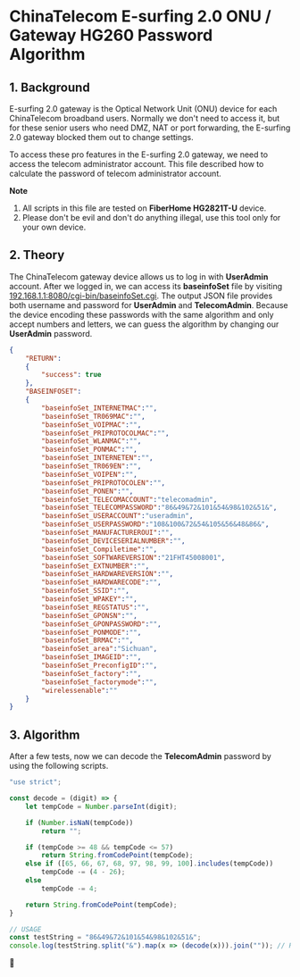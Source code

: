 # ChinaTelecom E-surfing 2.0 ONU / Gateway HG260 Password Algorithm

## 1. Background

E-surfing 2.0 gateway is the Optical Network Unit (ONU) device for each ChinaTelecom broadband users. Normally we don't need to access it, but for these senior users who need DMZ, NAT or port forwarding, the E-surfing 2.0 gateway blocked them out to change settings.

To access these pro features in the E-surfing 2.0 gateway, we need to access the telecom administrator account. This file described how to calculate the password of telecom administrator account.

**Note**

1. All scripts in this file are tested on **FiberHome HG2821T-U** device.
2. Please don't be evil and don't do anything illegal, use this tool only for your own device.

## 2. Theory

The ChinaTelecom gateway device allows us to log in with **UserAdmin** account. After we logged in, we can access its **baseinfoSet** file by visiting [192.168.1.1:8080/cgi-bin/baseinfoSet.cgi](http://192.168.1.1:8080/cgi-bin/baseinfoSet.cgi). The output JSON file provides both username and password for **UserAdmin** and **TelecomAdmin**. Because the device encoding these passwords with the same algorithm and only accept numbers and letters, we can guess the algorithm by changing our **UserAdmin** password.

```JSON
{
    "RETURN":
    {
        "success": true
    },
    "BASEINFOSET":
    {
        "baseinfoSet_INTERNETMAC":"",
        "baseinfoSet_TR069MAC":"",
        "baseinfoSet_VOIPMAC":"",
        "baseinfoSet_PRIPROTOCOLMAC":"",
        "baseinfoSet_WLANMAC":"",
        "baseinfoSet_PONMAC":"",
        "baseinfoSet_INTERNETEN":"",
        "baseinfoSet_TR069EN":"",
        "baseinfoSet_VOIPEN":"", 
        "baseinfoSet_PRIPROTOCOLEN":"", 
        "baseinfoSet_PONEN":"",  
        "baseinfoSet_TELECOMACCOUNT":"telecomadmin",
        "baseinfoSet_TELECOMPASSWORD":"86&49&72&101&54&98&102&51&",
        "baseinfoSet_USERACCOUNT":"useradmin",
        "baseinfoSet_USERPASSWORD":"108&100&72&54&105&56&48&86&",
        "baseinfoSet_MANUFACTUREROUI":"",  
        "baseinfoSet_DEVICESERIALNUMBER":"",
        "baseinfoSet_Compiletime":"",
        "baseinfoSet_SOFTWAREVERSION":"21FHT45008001",
        "baseinfoSet_EXTNUMBER":"",
        "baseinfoSet_HARDWAREVERSION":"",
        "baseinfoSet_HARDWARECODE":"",
        "baseinfoSet_SSID":"",
        "baseinfoSet_WPAKEY":"",
        "baseinfoSet_REGSTATUS":"",
        "baseinfoSet_GPONSN":"",
        "baseinfoSet_GPONPASSWORD":"",
        "baseinfoSet_PONMODE":"",
        "baseinfoSet_BRMAC":"",
        "baseinfoSet_area":"Sichuan",
        "baseinfoSet_IMAGEID":"",
        "baseinfoSet_PreconfigID":"",
        "baseinfoSet_factory":"",
        "baseinfoSet_factorymode":"",
        "wirelessenable":""
    }
}
```

## 3. Algorithm

After a few tests, now we can decode the **TelecomAdmin** password by using the following scripts.

```Javascript
"use strict";

const decode = (digit) => {
    let tempCode = Number.parseInt(digit);

    if (Number.isNaN(tempCode))
        return "";

    if (tempCode >= 48 && tempCode <= 57)
        return String.fromCodePoint(tempCode);
    else if ([65, 66, 67, 68, 97, 98, 99, 100].includes(tempCode))
        tempCode -= (4 - 26);
    else
        tempCode -= 4;

    return String.fromCodePoint(tempCode);
}

// USAGE
const testString = "86&49&72&101&54&98&102&51&";
console.log(testString.split("&").map(x => (decode(x))).join("")); // R1Da6xb3
```

:vulcan_salute:

